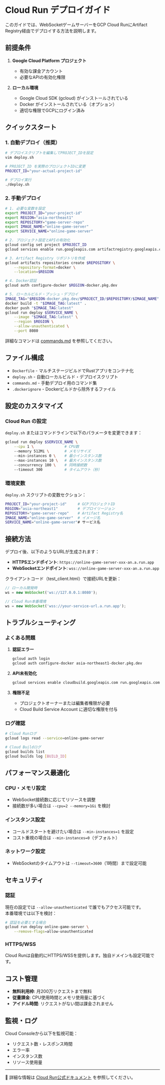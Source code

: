 # Cloud Run デプロイガイド

このガイドでは、WebSocketゲームサーバーをGCP Cloud RunにArtifact Registry経由でデプロイする方法を説明します。

## 前提条件

1. **Google Cloud Platform プロジェクト**
   - 有効な課金アカウント
   - 必要なAPIの有効化権限

2. **ローカル環境**
   - Google Cloud SDK (gcloud) がインストールされている
   - Docker がインストールされている（オプション）
   - 適切な権限でGCPにログイン済み

## クイックスタート

### 1. 自動デプロイ（推奨）

```bash
# デプロイスクリプトを編集してPROJECT_IDを設定
vim deploy.sh

# PROJECT_ID を実際のプロジェクトIDに変更
PROJECT_ID="your-actual-project-id"

# デプロイ実行
./deploy.sh
```

### 2. 手動デプロイ

```bash
# 1. 必要な変数を設定
export PROJECT_ID="your-project-id"
export REGION="asia-northeast1"
export REPOSITORY="game-server-repo"
export IMAGE_NAME="online-game-server"
export SERVICE_NAME="online-game-server"

# 2. プロジェクト設定とAPIの有効化
gcloud config set project $PROJECT_ID
gcloud services enable run.googleapis.com artifactregistry.googleapis.com

# 3. Artifact Registry リポジトリを作成
gcloud artifacts repositories create $REPOSITORY \
    --repository-format=docker \
    --location=$REGION

# 4. Docker認証
gcloud auth configure-docker $REGION-docker.pkg.dev

# 5. ローカルビルド・プッシュ・デプロイ
IMAGE_TAG="$REGION-docker.pkg.dev/$PROJECT_ID/$REPOSITORY/$IMAGE_NAME"
docker build -t "$IMAGE_TAG:latest" .
docker push "$IMAGE_TAG:latest"
gcloud run deploy $SERVICE_NAME \
    --image "$IMAGE_TAG:latest" \
    --region $REGION \
    --allow-unauthenticated \
    --port 8080
```

詳細なコマンドは [commands.md](commands.md) を参照してください。

## ファイル構成

- `Dockerfile` - マルチステージビルドでRustアプリをコンテナ化
- `deploy.sh` - 自動ローカルビルド・デプロイスクリプト
- `commands.md` - 手動デプロイ用のコマンド集
- `.dockerignore` - Dockerビルドから除外するファイル

## 設定のカスタマイズ

### Cloud Run の設定

`deploy.sh` またはコマンドラインで以下のパラメータを変更できます：

```bash
gcloud run deploy $SERVICE_NAME \
    --cpu 1 \              # CPU数
    --memory 512Mi \       # メモリサイズ
    --min-instances 0 \    # 最小インスタンス数
    --max-instances 10 \   # 最大インスタンス数
    --concurrency 100 \    # 同時接続数
    --timeout 300          # タイムアウト（秒）
```

### 環境変数

`deploy.sh` スクリプトの変数セクション：

```bash
PROJECT_ID="your-project-id"     # GCPプロジェクトID
REGION="asia-northeast1"         # デプロイリージョン
REPOSITORY="game-server-repo"    # Artifact Registry名
IMAGE_NAME="online-game-server"  # イメージ名
SERVICE_NAME="online-game-server"# サービス名
```

## 接続方法

デプロイ後、以下のようなURLが生成されます：

- **HTTPSエンドポイント**: `https://online-game-server-xxx-an.a.run.app`
- **WebSocketエンドポイント**: `wss://online-game-server-xxx-an.a.run.app`

クライアントコード（test_client.html）で接続URLを更新：

```javascript
// ローカル開発時
ws = new WebSocket('ws://127.0.0.1:8080');

// Cloud Run本番環境
ws = new WebSocket('wss://your-service-url.a.run.app');
```

## トラブルシューティング

### よくある問題

1. **認証エラー**
   ```bash
   gcloud auth login
   gcloud auth configure-docker asia-northeast1-docker.pkg.dev
   ```

2. **API未有効化**
   ```bash
   gcloud services enable cloudbuild.googleapis.com run.googleapis.com artifactregistry.googleapis.com
   ```

3. **権限不足**
   - プロジェクトオーナーまたは編集者権限が必要
   - Cloud Build Service Account に適切な権限を付与

### ログ確認

```bash
# Cloud Runログ
gcloud logs read --service=online-game-server

# Cloud Buildログ
gcloud builds list
gcloud builds log [BUILD_ID]
```

## パフォーマンス最適化

### CPU・メモリ設定
- WebSocket接続数に応じてリソースを調整
- 接続数が多い場合は `--cpu=2 --memory=1Gi` を検討

### インスタンス設定
- コールドスタートを避けたい場合は `--min-instances=1` を設定
- コスト重視の場合は `--min-instances=0`（デフォルト）

### ネットワーク設定
- WebSocketのタイムアウトは `--timeout=3600`（1時間）まで設定可能

## セキュリティ

### 認証
現在の設定では `--allow-unauthenticated` で誰でもアクセス可能です。  
本番環境では以下を検討：

```bash
# 認証を必要とする場合
gcloud run deploy online-game-server \
    --remove-flags=allow-unauthenticated
```

### HTTPS/WSS
Cloud Runは自動的にHTTPS/WSSを提供します。独自ドメインも設定可能です。

## コスト管理

- **無料利用枠**: 月200万リクエストまで無料
- **従量課金**: CPU使用時間とメモリ使用量に基づく
- **アイドル時間**: リクエストがない間は課金されません

## 監視・ログ

Cloud Consoleから以下を監視可能：

- リクエスト数・レスポンス時間
- エラー率
- インスタンス数
- リソース使用量

---

📖 詳細な情報は [Cloud Run公式ドキュメント](https://cloud.google.com/run/docs) を参照してください。